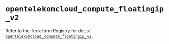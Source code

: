# `opentelekomcloud_compute_floatingip_v2`

Refer to the Terraform Registry for docs: [`opentelekomcloud_compute_floatingip_v2`](https://registry.terraform.io/providers/opentelekomcloud/opentelekomcloud/1.36.39/docs/resources/compute_floatingip_v2).
